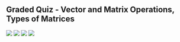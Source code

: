 ## Graded Quiz - Vector and Matrix Operations, Types of Matrices

![](/C1/w3/q1/ss1.png)
![](/C1/w3/q1/ss2.png)
![](/C1/w3/q1/ss3.png)
![](/C1/w3/q1/ss4.png)